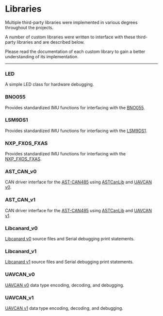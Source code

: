 # Libraries

Multiple third-party libraries were implemented in various degrees throughout the projects. 

A number of custom libraries were written to interface with these third-party libraries and are described below.

Please read the documentation of each custom library to gain a better understanding of its implementation.

---

### LED

A simple LED class for hardware debugging.

### BNO055

Provides standardized IMU functions for interfacing with the [BNO055](https://www.adafruit.com/product/2472).

### LSM9DS1

Provides standardized IMU functions for interfacing with the [LSM9DS1](https://www.adafruit.com/product/3387).

### NXP_FXOS_FXAS

Provides standardized IMU functions for interfacing with the [NXP_FXOS_FXAS](https://www.adafruit.com/product/3463).

### AST_CAN_v0

CAN driver interface for the [AST-CAN485](https://www.sparkfun.com/products/14483) using [ASTCanLib](https://github.com/Atlantis-Specialist-Technologies/AST_CAN_Arduino_Library/blob/master/src/ASTCanLib.h) and [UAVCAN v0](https://legacy.uavcan.org/).

### AST_CAN_v1

CAN driver interface for the [AST-CAN485](https://www.sparkfun.com/products/14483) using [ASTCanLib](https://github.com/Atlantis-Specialist-Technologies/AST_CAN_Arduino_Library/blob/master/src/ASTCanLib.h) and [UAVCAN v1](https://uavcan.org/).

### Libcanard_v0

[Libcanard v0](https://github.com/UAVCAN/libcanard/tree/legacy-v0) source files and Serial debugging print statements.

### Libcanard_v1

[Libcanard v1](https://github.com/UAVCAN/libcanard/tree/master) source files and Serial debugging print statements.

### UAVCAN_v0

[UAVCAN v0](https://legacy.uavcan.org/) data type encoding, decoding, and debugging.

### UAVCAN_v1

[UAVCAN v1](https://uavcan.org/) data type encoding, decoding, and debugging.
